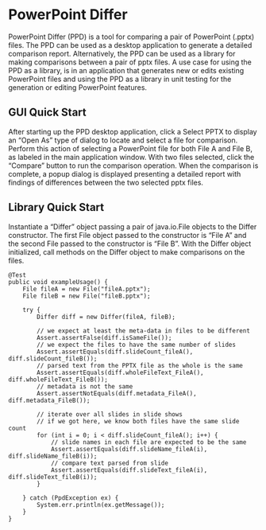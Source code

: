 # PowerPoint Differ 
PowerPoint Differ (PPD) is a tool for comparing a pair of PowerPoint (.pptx) files. The PPD can be used as a desktop application to generate a detailed comparison report. Alternatively, the PPD can be used as a library for making comparisons between a pair of pptx files. A use case for using the PPD as a library, is in an application that generates new or edits existing PowerPoint files and using the PPD as a library in unit testing for the generation or editing PowerPoint features.

## GUI Quick Start

After starting up the PPD desktop application, click a Select PPTX to display an “Open As” type of dialog to locate and select a file for comparison. Perform this action of selecting a PowerPoint file for both File A and File B, as labeled in the main application window. With two files selected, click the “Compare” button to run the comparison operation. When the comparison is complete, a popup dialog is displayed presenting a detailed report with findings of differences between the two selected pptx files. 

## Library Quick Start

Instantiate a “Differ” object passing a pair of java.io.File objects to the Differ constructor. The first File object passed to the constructor is “File A” and the second File passed to the constructor is “File B”. With the Differ object initialized, call methods on the Differ object to make comparisons on the files. 


	@Test
	public void exampleUsage() {
		File fileA = new File("fileA.pptx");
		File fileB = new File("fileB.pptx");
		
		try {
			Differ diff = new Differ(fileA, fileB);
			
			// we expect at least the meta-data in files to be different
			Assert.assertFalse(diff.isSameFile());
			// we expect the files to have the same number of slides
			Assert.assertEquals(diff.slideCount_fileA(), diff.slideCount_fileB());
			// parsed text from the PPTX file as the whole is the same
			Assert.assertEquals(diff.wholeFileText_FileA(), diff.wholeFileText_FileB());
			// metadata is not the same
			Assert.assertNotEquals(diff.metadata_FileA(), diff.metadata_FileB());
			
			// iterate over all slides in slide shows
			// if we got here, we know both files have the same slide count
			for (int i = 0; i < diff.slideCount_fileA(); i++) {
				// slide names in each file are expected to be the same
				Assert.assertEquals(diff.slideName_fileA(i), diff.slideName_fileB(i));
				// compare text parsed from slide 
				Assert.assertEquals(diff.slideText_fileA(i), diff.slideText_fileB(i));
			}
			
		} catch (PpdException ex) {
			System.err.println(ex.getMessage());
		}
	}


